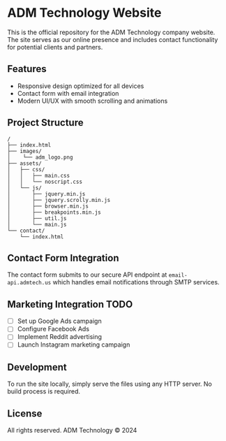 # ADM Technology Website

This is the official repository for the ADM Technology company website. The site serves as our online presence and includes contact functionality for potential clients and partners.

## Features

- Responsive design optimized for all devices
- Contact form with email integration
- Modern UI/UX with smooth scrolling and animations

## Project Structure

```
/
├── index.html
├── images/
│    └── adm_logo.png
├── assets/
│   ├── css/
│   │   ├── main.css
│   │   └── noscript.css
│   └── js/
│       ├── jquery.min.js
│       ├── jquery.scrolly.min.js
│       ├── browser.min.js
│       ├── breakpoints.min.js
│       ├── util.js
│       └── main.js
└── contact/
    └── index.html
```

## Contact Form Integration

The contact form submits to our secure API endpoint at `email-api.admtech.us` which handles email notifications through SMTP services.

## Marketing Integration TODO

- [ ] Set up Google Ads campaign
- [ ] Configure Facebook Ads
- [ ] Implement Reddit advertising
- [ ] Launch Instagram marketing campaign

## Development

To run the site locally, simply serve the files using any HTTP server. No build process is required.

## License

All rights reserved. ADM Technology © 2024
